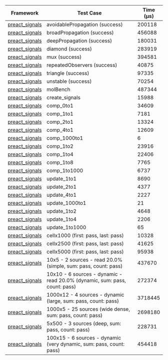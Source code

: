 | Framework | Test Case | Time (μs) |
| --- | --- | --- |
| [preact_signals](https://pub.dev/packages/preact_signals) | avoidablePropagation (success) | 200118 |
| [preact_signals](https://pub.dev/packages/preact_signals) | broadPropagation (success) | 456088 |
| [preact_signals](https://pub.dev/packages/preact_signals) | deepPropagation (success) | 180031 |
| [preact_signals](https://pub.dev/packages/preact_signals) | diamond (success) | 283919 |
| [preact_signals](https://pub.dev/packages/preact_signals) | mux (success) | 394581 |
| [preact_signals](https://pub.dev/packages/preact_signals) | repeatedObservers (success) | 40875 |
| [preact_signals](https://pub.dev/packages/preact_signals) | triangle (success) | 97335 |
| [preact_signals](https://pub.dev/packages/preact_signals) | unstable (success) | 70254 |
| [preact_signals](https://pub.dev/packages/preact_signals) | molBench | 487344 |
| [preact_signals](https://pub.dev/packages/preact_signals) | create_signals | 15988 |
| [preact_signals](https://pub.dev/packages/preact_signals) | comp_0to1 | 34609 |
| [preact_signals](https://pub.dev/packages/preact_signals) | comp_1to1 | 7181 |
| [preact_signals](https://pub.dev/packages/preact_signals) | comp_2to1 | 13324 |
| [preact_signals](https://pub.dev/packages/preact_signals) | comp_4to1 | 12609 |
| [preact_signals](https://pub.dev/packages/preact_signals) | comp_1000to1 | 6 |
| [preact_signals](https://pub.dev/packages/preact_signals) | comp_1to2 | 23916 |
| [preact_signals](https://pub.dev/packages/preact_signals) | comp_1to4 | 22406 |
| [preact_signals](https://pub.dev/packages/preact_signals) | comp_1to8 | 7765 |
| [preact_signals](https://pub.dev/packages/preact_signals) | comp_1to1000 | 6737 |
| [preact_signals](https://pub.dev/packages/preact_signals) | update_1to1 | 8690 |
| [preact_signals](https://pub.dev/packages/preact_signals) | update_2to1 | 4377 |
| [preact_signals](https://pub.dev/packages/preact_signals) | update_4to1 | 2227 |
| [preact_signals](https://pub.dev/packages/preact_signals) | update_1000to1 | 21 |
| [preact_signals](https://pub.dev/packages/preact_signals) | update_1to2 | 4648 |
| [preact_signals](https://pub.dev/packages/preact_signals) | update_1to4 | 2206 |
| [preact_signals](https://pub.dev/packages/preact_signals) | update_1to1000 | 65 |
| [preact_signals](https://pub.dev/packages/preact_signals) | cellx1000 (first: pass, last: pass) | 10328 |
| [preact_signals](https://pub.dev/packages/preact_signals) | cellx2500 (first: pass, last: pass) | 41625 |
| [preact_signals](https://pub.dev/packages/preact_signals) | cellx5000 (first: pass, last: pass) | 95938 |
| [preact_signals](https://pub.dev/packages/preact_signals) | 10x5 - 2 sources - read 20.0% (simple, sum: pass, count: pass) | 437670 |
| [preact_signals](https://pub.dev/packages/preact_signals) | 10x10 - 6 sources - dynamic - read 20.0% (dynamic, sum: pass, count: pass) | 272374 |
| [preact_signals](https://pub.dev/packages/preact_signals) | 1000x12 - 4 sources - dynamic (large, sum: pass, count: pass) | 3718445 |
| [preact_signals](https://pub.dev/packages/preact_signals) | 1000x5 - 25 sources (wide dense, sum: pass, count: pass) | 2698180 |
| [preact_signals](https://pub.dev/packages/preact_signals) | 5x500 - 3 sources (deep, sum: pass, count: pass) | 228731 |
| [preact_signals](https://pub.dev/packages/preact_signals) | 100x15 - 6 sources - dynamic (very dynamic, sum: pass, count: pass) | 454418 |
